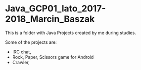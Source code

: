 # Java_GCP01_lato_2017-2018_Marcin_Baszak

This is a folder with Java Projects created by me during studies.

Some of the projects are: 

- IRC chat,
- Rock, Paper, Scissors game for Android
- Crawler,
